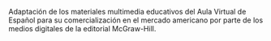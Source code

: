 Adaptación de los materiales multimedia educativos del Aula Virtual de Español para su comercialización en el mercado americano por parte de los medios digitales de la editorial McGraw-Hill.
